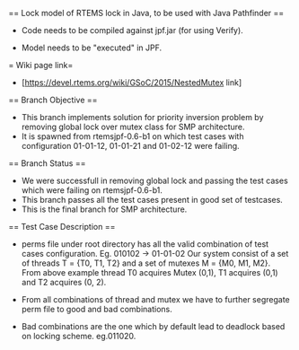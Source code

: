 == Lock model of RTEMS lock in Java, to be used with Java Pathfinder ==

* Code needs to be compiled against jpf.jar (for using Verify).

* Model needs to be "executed" in JPF.

= Wiki page link=
* [https://devel.rtems.org/wiki/GSoC/2015/NestedMutex link] 

== Branch Objective ==

* This branch implements solution for priority inversion problem by removing global lock over mutex class for SMP
  architecture.
* It is spawned from rtemsjpf-0.6-b1 on which test cases with configuration 01-01-12, 01-01-21 and 01-02-12 were failing.

== Branch Status ==

* We were successfull in removing global lock and passing the test cases which were failing on rtemsjpf-0.6-b1.
* This branch passes all the test cases present in good set of testcases.
* This is the final branch for SMP architecture.

== Test Case Description ==

* perms file under root directory has all the valid combination of test cases configuration.
  Eg. 010102  -> 01-01-02
  Our system consist of a set of threads T = {T0, T1, T2} and a set of mutexes M = {M0, M1, M2}. 
  From above example thread T0 acquires Mutex (0,1), T1 acquires (0,1) and T2 acquires (0, 2).

* From all combinations of thread and mutex we have to further segregate perm file to good and bad combinations.
* Bad combinations are the one which by default lead to deadlock based on locking scheme. eg.011020.
